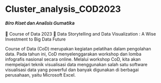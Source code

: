 # Cluster_analysis_COD2023
#### 𝘉𝘪𝘳𝘰 𝘙𝘪𝘴𝘦𝘵 𝘥𝘢𝘯 𝘈𝘯𝘢𝘭𝘪𝘴𝘪𝘴 𝘎𝘶𝘮𝘢𝘵𝘪𝘬𝘢
📢 Course of Data 2023 📢
Data Storytelling and Data Visualization : A Wise Investment to Big Data Future

Course of Data (CoD) merupakan kegiatan pelatihan dalam pengolahan data. Pada tahun ini, CoD menyelenggarakan workshop dan lomba infografis nasional secara online. Melalui workshop CoD, kita akan mempelajari teknik visualisasi data menggunakan salah satu software visualisasi data yang powerful dan banyak digunakan di berbagai perusahaan, yaitu Microsoft Excel.

